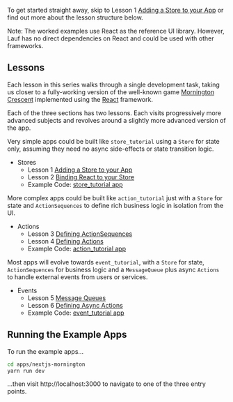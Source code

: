 To get started straight away, skip to Lesson 1 [Adding a Store to your App](./storeIntroduction.md) or find out more about the lesson structure below.

Note: The worked examples use React as the reference UI library. However, Lauf has no direct dependencies on React and could be used with other frameworks.

## Lessons

Each lesson in this series walks through a single development task, taking us closer to a fully-working version of the well-known game [Mornington Crescent](https://www.amazon.co.uk/Little-Book-Mornington-Crescent/dp/0752844229) implemented using the [React](https://reactjs.org/) framework.

Each of the three sections has two lessons. Each visits progressively more advanced subjects and revolves around a slightly more advanced version of the app.

Very simple apps could be built like `store_tutorial` using a `Store` for state only, assuming they need no async side-effects or state transition logic.

- Stores
  - Lesson 1 [Adding a Store to your App](./storeIntroduction.md)
  - Lesson 2 [Binding React to your Store](./bindingReact.md)
  - Example Code: [store_tutorial app](../../apps/nextjs-mornington/src/tutorial/store)

More complex apps could be built like `action_tutorial` just with a `Store` for state and `ActionSequences` to define rich business logic in isolation from the UI.

- Actions
  - Lesson 3 [Defining ActionSequences](./actionPlans.md)
  - Lesson 4 [Defining Actions](./actionClasses.md)
  - Example Code: [action_tutorial app](../../apps/nextjs-mornington/src/tutorial/action)

Most apps will evolve towards `event_tutorial`, with a `Store` for state, `ActionSequences` for business logic and a `MessageQueue` plus async `Actions` to handle external events from users or services.

- Events
  - Lesson 5 [Message Queues](./messageQueues.md)
  - Lesson 6 [Defining Async Actions](./asyncActions.md)
  - Example Code: [event_tutorial app](../../apps/nextjs-mornington/src/tutorial/event)

## Running the Example Apps

To run the example apps...

```bash
cd apps/nextjs-mornington
yarn run dev
```

...then visit http://localhost:3000 to navigate to one of the three entry points.

<!--
- Tests
  - Testing ActionSequences
  - Mocking Reactions
- Derived state
  - [Memoization](./memoizedFunctions.md)
  - [Materialization](./materialisedViews.md)
- Testing
  - [Testing ActionPlans using Performers](./unitTesting.md)
  - [Component-testing UI](./componentTesting.md)
-->

<!--
* Performance improvements around Derived State may apply to large apps
  - performance optimisation amd aggressive minimisation of re-calculation and re-rendering.
* Testing approach applies to all apps with ActionSequences
-->
